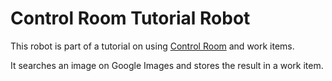 # Control Room Tutorial Robot

This robot is part of a tutorial on using [Control Room](https://cloud.robocorp.com) and work items.

It searches an image on Google Images and stores the result in a work item.
